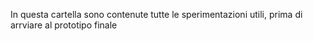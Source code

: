 In questa cartella sono contenute tutte le sperimentazioni utili, prima di arrviare al prototipo finale
